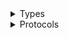 <details>
<summary>Types</summary>

  - [WorkLinkClient](/aws-sdk-swift/reference/0.x/AWSWorkLink/WorkLinkClient)
  - [WorkLinkClient.WorkLinkClientConfiguration](/aws-sdk-swift/reference/0.x/AWSWorkLink/WorkLinkClient.WorkLinkClientConfiguration)
  - [WorkLinkClientLogHandlerFactory](/aws-sdk-swift/reference/0.x/AWSWorkLink/WorkLinkClientLogHandlerFactory)
  - [WorkLinkClientTypes](/aws-sdk-swift/reference/0.x/AWSWorkLink/WorkLinkClientTypes)

</details>

<details>
<summary>Protocols</summary>

  - [WorkLinkClientProtocol](/aws-sdk-swift/reference/0.x/AWSWorkLink/WorkLinkClientProtocol)

</details>
